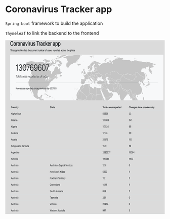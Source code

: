 # Coronavirus Tracker app

`Spring boot` framework to build the application

`Thymeleaf` to link the backend to the frontend


<img src="https://github.com/TWBanana/Coronavirus_Tracker/blob/master/Coronavirus%20Tracker.png?raw=true" width=650 height=550>
